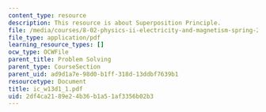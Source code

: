 ```yaml
---
content_type: resource
description: This resource is about Superposition Principle.
file: /media/courses/8-02-physics-ii-electricity-and-magnetism-spring-2007/2df4ca2189e24b36b1a51af3356b02b3_ic_w13d1_1.pdf
file_type: application/pdf
learning_resource_types: []
ocw_type: OCWFile
parent_title: Problem Solving
parent_type: CourseSection
parent_uid: ad9d1a7e-98d0-b1ff-318d-13ddbf7639b1
resourcetype: Document
title: ic_w13d1_1.pdf
uid: 2df4ca21-89e2-4b36-b1a5-1af3356b02b3
---
```

